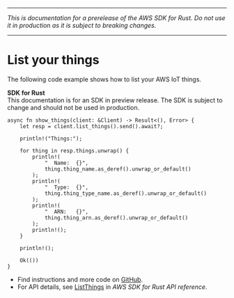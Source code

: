 --------

 *This is documentation for a prerelease of the AWS SDK for Rust\. Do not use it in production as it is subject to breaking changes\.* 

--------

# List your things<a name="iot_ListThings_rust_topic"></a>

The following code example shows how to list your AWS IoT things\.

**SDK for Rust**  
This documentation is for an SDK in preview release\. The SDK is subject to change and should not be used in production\.
  

```
async fn show_things(client: &Client) -> Result<(), Error> {
    let resp = client.list_things().send().await?;

    println!("Things:");

    for thing in resp.things.unwrap() {
        println!(
            "  Name:  {}",
            thing.thing_name.as_deref().unwrap_or_default()
        );
        println!(
            "  Type:  {}",
            thing.thing_type_name.as_deref().unwrap_or_default()
        );
        println!(
            "  ARN:   {}",
            thing.thing_arn.as_deref().unwrap_or_default()
        );
        println!();
    }

    println!();

    Ok(())
}
```
+  Find instructions and more code on [GitHub](https://github.com/awsdocs/aws-doc-sdk-examples/tree/main/.rust_alpha/iot#code-examples)\. 
+  For API details, see [ListThings](https://awslabs.github.io/aws-sdk-rust/) in *AWS SDK for Rust API reference*\. 